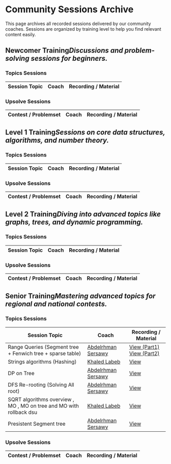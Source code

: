 # Community Sessions Archive

This page archives all recorded sessions delivered by our community coaches. Sessions are organized by training level to help you find relevant content easily.

<div class="level-section">
  <h2>Newcomer Training<em>Discussions and problem-solving sessions for beginners.</em></h2>

  <h3>Topics Sessions</h3>
  <table class="sessions-table">
    <thead>
        <tr>
            <th>Session Topic</th>
            <th>Coach</th>
            <th>Recording / Material</th>
        </tr>
    </thead>
    <tbody>
        <!-- <tr>
            <td>Math for CP</td>
            <td><a href="../../community/coaches/#coach-amira">Amira Yehia</a></td>
            <td><a href="https://example.com/math-cp" target="_blank">View</a></td>
        </tr> -->
        <!-- Add more Newcomer topic sessions here -->
    </tbody>
  </table>

  <h3>Upsolve Sessions</h3>
  <table class="sessions-table">
    <thead>
        <tr>
            <th>Contest / Problemset</th>
            <th>Coach</th>
            <th>Recording / Material</th>
        </tr>
    </thead>
    <tbody>
        <!-- <tr>
            <td>Getting Started Contest #1</td>
            <td><a href="../../community/coaches/#coach-amira">Amira Yehia</a></td>
            <td><a href="https://example.com/newcomer-upsolve-1" target="_blank">View</a></td>
        </tr> -->
        <!-- Add more Newcomer upsolve sessions here -->
    </tbody>
  </table>
</div>

<div class="level-section">
  <h2>Level 1 Training<em>Sessions on core data structures, algorithms, and number theory.</em></h2>

  <h3>Topics Sessions</h3>
  <table class="sessions-table">
        <thead>
                <th>Session Topic</th>
                <th>Coach</th>
                <th>Recording / Material</th>
            </tr>
        </thead>
        <tbody>
        <!-- <tr>
                <td>Binary Search</td>
            <td><a href="../../community/coaches/#coach-ahmed">Ahmed Samir</a></td>
            <td><a href="https://example.com/binary-search" target="_blank">View</a></td>
        </tr> -->
        <!-- Add more Level 1 topic sessions here -->
    </tbody>
  </table>

  <h3>Upsolve Sessions</h3>
  <table class="sessions-table">
    <thead>
        <tr>
            <th>Contest / Problemset</th>
            <th>Coach</th>
            <th>Recording / Material</th>
        </tr>
    </thead>
    <tbody>
        <!-- <tr>
            <td>Div2 Contest #800</td>
                <td><a href="../../community/coaches/#coach-ahmed">Ahmed Samir</a></td>
            <td><a href="https://example.com/level1-upsolve-1" target="_blank">View</a></td>
        </tr> -->
        <!-- Add more Level 1 upsolve sessions here -->
    </tbody>
  </table>
</div>

<div class="level-section">
  <h2>Level 2 Training<em>Diving into advanced topics like graphs, trees, and dynamic programming.</em></h2>

  <h3>Topics Sessions</h3>
  <table class="sessions-table">
    <thead>
        <tr>
            <th>Session Topic</th>
            <th>Coach</th>
            <th>Recording / Material</th>
            </tr>
    </thead>
    <tbody>
        <!-- <tr>
            <td>DFS & BFS</td>
            <td><a href="../../community/coaches/#coach-khaled">Mohamed Khaled</a></td>
            <td><a href="https://example.com/dfs-bfs" target="_blank">View</a></td>
        </tr> -->
        <!-- Add more Level 2 topic sessions here -->
    </tbody>
  </table>

  <h3>Upsolve Sessions</h3>
  <table class="sessions-table">
    <thead>
        <tr>
            <th>Contest / Problemset</th>
            <th>Coach</th>
            <th>Recording / Material</th>
        </tr>
    </thead>
    <tbody>
        <!-- <tr>
            <td>Div2 Contest #850</td>
                <td><a href="../../community/coaches/#coach-khaled">Mohamed Khaled</a></td>
            <td><a href="https://example.com/level2-upsolve-1" target="_blank">View</a></td>
        </tr> -->
        <!-- Add more Level 2 upsolve sessions here -->
    </tbody>
  </table>
</div>

<div class="level-section">
  <h2>Senior Training<em>Mastering advanced topics for regional and national contests.</em></h2>

  <h3>Topics Sessions</h3>
  <table class="sessions-table">
    <thead>
        <tr>
            <th>Session Topic</th>
            <th>Coach</th>
            <th>Recording / Material</th>
        </tr>
    </thead>
    <tbody>
        <tr>
            <td>Range Queries (Segment tree + Fenwich tree + sparse table)</td>
            <td><a href="../../community/coaches/#abdelrhman-sersawy">Abdelrhman Sersawy</a></td>
            <td>
                <a href="https://www.youtube.com/watch?v=ZqNNHDT2-Zc&list=PLAw15AnTPFl-XiybIMqTcOiE_WBQa0aVi&index=13" target="_blank">View (Part1)</a>
                <br>
                <a href="https://www.youtube.com/watch?v=TlYtrARMugw&list=PLAw15AnTPFl-XiybIMqTcOiE_WBQa0aVi&index=14" target="_blank">View (Part2)</a>
            </td>
        </tr>
        <tr>
            <td>Strings algorithms (Hashing)</td>
            <td><a href="../../community/coaches/#khaled-labeb">Khaled Labeb</a></td>
            <td>
                <a href="https://www.youtube.com/watch?v=ykmnopLoxUs" target="_blank">View</a>
            </td>
        </tr>
        <tr>
            <td>DP on Tree</td>
            <td><a href="../../community/coaches/#abdelrhman-sersawy">Abdelrhman Sersawy</a></td>
            <td><a href="https://www.youtube.com/watch?v=pNmISEk052Y&list=PLAw15AnTPFl-XiybIMqTcOiE_WBQa0aVi&index=17" target="_blank">View</a></td>
        </tr>
        <tr>
            <td>DFS Re-rooting (Solving All root)</td>
            <td><a href="../../community/coaches/#abdelrhman-sersawy">Abdelrhman Sersawy</a></td>
            <td><a href="https://www.youtube.com/watch?v=Q_xH-clyzCQ&list=PLAw15AnTPFl-XiybIMqTcOiE_WBQa0aVi&index=18" target="_blank">View</a></td>
        </tr>
        <tr>
            <td>SQRT algorithms overview , MO , MO on tree and MO with rollback dsu</td>
            <td><a href="../../community/coaches/#khaled-labeb">Khaled Labeb</a></td>
            <td><a href="https://www.youtube.com/watch?v=J0sIsvgds8w" target="_blank">View</a></td>
            </tr>
            <tr>
            <td>Presistent Segment tree</td>
            <td><a href="../../community/coaches/#abdelrhman-sersawy">Abdelrhman Sersawy</a></td>
            <td><a href="https://www.youtube.com/watch?v=Lzj8Vm0GnR0&list=PLAw15AnTPFl-XiybIMqTcOiE_WBQa0aVi&index=22" target="_blank">View</a></td>
            </tr>
        </tbody>
    </table>

  <h3>Upsolve Sessions</h3>
  <table class="sessions-table">
    <thead>
        <tr>
            <th>Contest / Problemset</th>
            <th>Coach</th>
            <th>Recording / Material</th>
        </tr>
    </thead>
    <tbody>
        <!-- <tr>
            <td>Div1 Contest #800</td>
            <td><a href="../../community/coaches/#coach-senior">Senior Coach</a></td>
            <td><a href="https://example.com/senior-upsolve-1" target="_blank">View</a></td>
        </tr> -->
        <!-- Add more Senior upsolve sessions here -->
    </tbody>
  </table>
</div>
